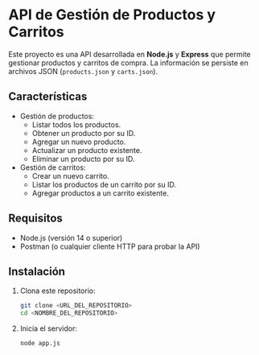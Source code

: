 # API de Gestión de Productos y Carritos

Este proyecto es una API desarrollada en **Node.js** y **Express** que permite gestionar productos y carritos de compra. La información se persiste en archivos JSON (`products.json` y `carts.json`).

## **Características**

- Gestión de productos:
  - Listar todos los productos.
  - Obtener un producto por su ID.
  - Agregar un nuevo producto.
  - Actualizar un producto existente.
  - Eliminar un producto por su ID.
- Gestión de carritos:
  - Crear un nuevo carrito.
  - Listar los productos de un carrito por su ID.
  - Agregar productos a un carrito existente.

## **Requisitos**

- Node.js (versión 14 o superior)
- Postman (o cualquier cliente HTTP para probar la API)

## **Instalación**

1. Clona este repositorio:
   ```bash
   git clone <URL_DEL_REPOSITORIO>
   cd <NOMBRE_DEL_REPOSITORIO>
2. Inicia el servidor:
   ```bash
   node app.js
